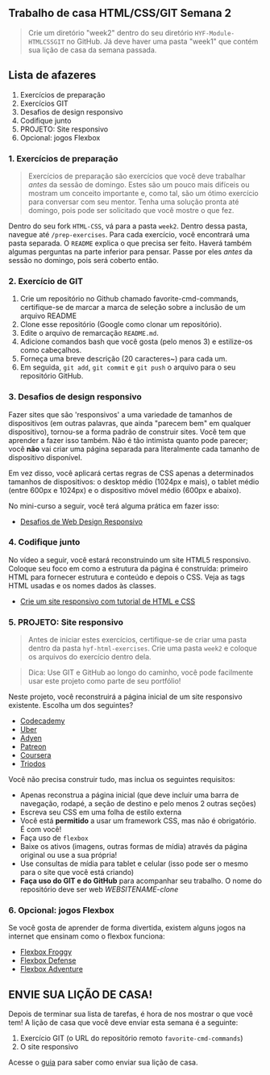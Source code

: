 ## Trabalho de casa HTML/CSS/GIT Semana 2

> Crie um diretório "week2" dentro do seu diretório `HYF-Module-HTMLCSSGIT` no GitHub. Já deve haver uma pasta "week1" que contém sua lição de casa da semana passada.

## Lista de afazeres

1. Exercícios de preparação
2. Exercícios GIT
3. Desafios de design responsivo
4. Codifique junto
5. PROJETO: Site responsivo
6. Opcional: jogos Flexbox

### 1. Exercícios de preparação

> Exercícios de preparação são exercícios que você deve trabalhar _antes_ da sessão de domingo. Estes são um pouco mais difíceis ou mostram um conceito importante e, como tal, são um ótimo exercício para conversar com seu mentor. Tenha uma solução pronta até domingo, pois pode ser solicitado que você mostre o que fez.

Dentro do seu fork `HTML-CSS`, vá para a pasta `week2`. Dentro dessa pasta, navegue até `/prep-exercises`. Para cada exercício, você encontrará uma pasta separada. O `README` explica o que precisa ser feito. Haverá também algumas perguntas na parte inferior para pensar. Passe por eles _antes_ da sessão no domingo, pois será coberto então.

### 2. Exercício de GIT

1. Crie um repositório no Github chamado favorite-cmd-commands, certifique-se de marcar a marca de seleção sobre a inclusão de um arquivo README
2. Clone esse repositório (Google como clonar um repositório).
3. Edite o arquivo de remarcação `README.md`.
4. Adicione comandos bash que você gosta (pelo menos 3) e estilize-os como cabeçalhos.
5. Forneça uma breve descrição (20 caracteres~) para cada um.
6. Em seguida, `git add`, `git commit` e `git push` o arquivo para o seu repositório GitHub.

### 3. Desafios de design responsivo

Fazer sites que são 'responsivos' a uma variedade de tamanhos de dispositivos (em outras palavras, que ainda "parecem bem" em qualquer dispositivo), tornou-se a forma padrão de construir sites. Você tem que aprender a fazer isso também. Não é tão intimista quanto pode parecer; você **não** vai criar uma página separada para literalmente cada tamanho de dispositivo disponível.

Em vez disso, você aplicará certas regras de CSS apenas a determinados tamanhos de dispositivos: o desktop médio (1024px e mais), o tablet médio (entre 600px e 1024px) e o dispositivo móvel médio (600px e abaixo).

No mini-curso a seguir, você terá alguma prática em fazer isso:

- [Desafios de Web Design Responsivo](https://learn.freecodecamp.org/responsive-web-design/responsive-web-design-principles/)

### 4. Codifique junto

No vídeo a seguir, você estará reconstruindo um site HTML5 responsivo. Coloque seu foco em como a estrutura da página é construída: primeiro HTML para fornecer estrutura e conteúdo e depois o CSS. Veja as tags HTML usadas e os nomes dados às classes.

- [Crie um site responsivo com tutorial de HTML e CSS](https://www.youtube.com/watch?v=ZeDP-rzOnAA)

### 5. PROJETO: Site responsivo

> Antes de iniciar estes exercícios, certifique-se de criar uma pasta dentro da pasta `hyf-html-exercises`. Crie uma pasta `week2` e coloque os arquivos do exercício dentro dela.

> Dica: Use GIT e GitHub ao longo do caminho, você pode facilmente usar este projeto como parte de seu portfólio!

Neste projeto, você reconstruirá a página inicial de um site responsivo existente. Escolha um dos seguintes?

- [Codecademy](https://www.codecademy.com/)
- [Uber](https://www.uber.com/nl/nl/)
- [Adyen](https://www.adyen.com/)
- [Patreon](https://www.patreon.com/)
- [Coursera](https://www.coursera.org/)
- [Triodos](https://www.triodos.nl/)

Você não precisa construir tudo, mas inclua os seguintes requisitos:

- Apenas reconstrua a página inicial (que deve incluir uma barra de navegação, rodapé, a seção de destino e pelo menos 2 outras seções)
- Escreva seu CSS em uma folha de estilo externa
- Você está **permitido** a usar um framework CSS, mas não é obrigatório. É com você!
- Faça uso de `flexbox`
- Baixe os ativos (imagens, outras formas de mídia) através da página original ou use a sua própria!
- Use consultas de mídia para tablet e celular (isso pode ser o mesmo para o site que você está criando)
- **Faça uso do GIT e do GitHub** para acompanhar seu trabalho. O nome do repositório deve ser web _WEBSITENAME-clone_

### 6. Opcional: jogos Flexbox

Se você gosta de aprender de forma divertida, existem alguns jogos na internet que ensinam como o flexbox funciona:

- [Flexbox Froggy](https://flexboxfroggy.com/)
- [Flexbox Defense](http://www.flexboxdefense.com/)
- [Flexbox Adventure](https://codingfantasy.com/games/flexboxadventure)

## ENVIE SUA LIÇÃO DE CASA!

Depois de terminar sua lista de tarefas, é hora de nos mostrar o que você tem! A lição de casa que você deve enviar esta semana é a seguinte:

1. Exercício GIT (o URL do repositório remoto `favorite-cmd-commands`)
2. O site responsivo

Acesse o [guia](../hand-in-homework-guide.md) para saber como enviar sua lição de casa.
